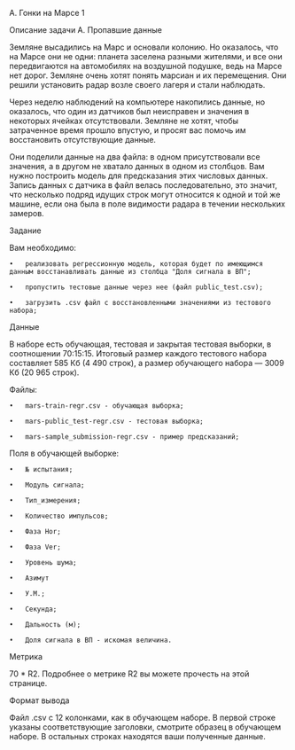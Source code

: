 A. Гонки на Марсе 1

Описание задачи А. Пропавшие данные

Земляне высадились на Марс и основали колонию. Но оказалось, что на Марсе они не одни: планета заселена разными жителями, и все они передвигаются на автомобилях на воздушной подушке, ведь на Марсе нет дорог.
Земляне очень хотят понять марсиан и их перемещения. Они решили установить радар возле своего лагеря и стали наблюдать.

Через неделю наблюдений на компьютере накопились данные, но оказалось, что один из датчиков был неисправен и значения в некоторых ячейках отсутствовали. Земляне не хотят, чтобы затраченное время прошло впустую, и просят вас помочь им восстановить отсутствующие данные.

Они поделили данные на два файла: в одном присутствовали все значения, а в другом не хватало данных в одном из столбцов. Вам нужно построить модель для предсказания этих числовых данных.
Запись данных с датчика в файл велась последовательно, это значит, что несколько подряд идущих строк могут относится к одной и той же машине, если она была в поле видимости радара в течении нескольких замеров.

Задание

Вам необходимо:

    •	реализовать регрессионную модель, которая будет по имеющимся данным восстанавливать данные из столбца "Доля сигнала в ВП";

    •	пропустить тестовые данные через нее (файл public_test.csv);

    •	загрузить .csv файл с восстановленными значениями из тестового набора;

Данные

В наборе есть обучающая, тестовая и закрытая тестовая выборки, в соотношении 70:15:15. Итоговый размер каждого тестового набора составляет 585 Кб (4 490 строк), а размер обучающего набора — 3009 Кб (20 965 строк).

Файлы:

    •	mars-train-regr.csv - обучающая выборка;

    •	mars-public_test-regr.csv - тестовая выборка;

    •	mars-sample_submission-regr.csv - пример предсказаний;

Поля в обучающей выборке:

    •	№ испытания;

    •	Модуль сигнала;

    •	Тип_измерения;

    •	Количество импульсов;

    •	Фаза Hor;

    •	Фаза Ver;

    •	Уровень шума;

    •	Азимут

    •	У.М.;
    
    •	Секунда;
    
    •	Дальность (м);
    
    •	Доля сигнала в ВП - искомая величина.

Метрика

70 * R2. Подробнее о метрике R2 вы можете прочесть на этой странице.

Формат вывода

Файл .csv с 12 колонками, как в обучающем наборе. В первой строке указаны соответствующие заголовки, смотрите образец в обучающем наборе. В остальных строках находятся ваши полученные данные.
